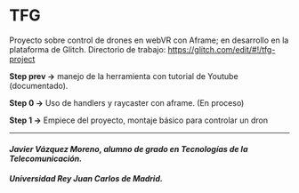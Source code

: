 # TFG


Proyecto sobre control de drones en webVR con Aframe; en desarrollo en la plataforma de Glitch. Directorio de trabajo: https://glitch.com/edit/#!/tfg-project

**Step prev ->** manejo de la herramienta con tutorial de Youtube (documentado).

**Step 0 ->** Uso de handlers y raycaster con aframe. (En proceso)

**Step 1 ->** Empiece del proyecto, montaje básico para controlar un dron





--------------------------------------------------------------------------

#### *Javier Vázquez Moreno, alumno de grado en Tecnologías de la Telecomunicación.*
##### *Universidad Rey Juan Carlos de Madrid.* 
